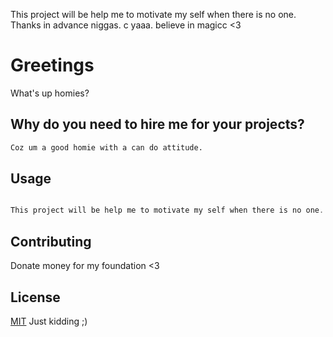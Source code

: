 This project will be help me to motivate my self when there is no one. Thanks in advance niggas. c yaaa. believe in magicc <3


# Greetings

What's up homies?

## Why do you need to hire me for your projects?

```bash
Coz um a good homie with a can do attitude.
```

## Usage

```java

This project will be help me to motivate my self when there is no one. Thanks in advance niggas. c yaaa. believe in magicc <3

```

## Contributing
Donate money for my foundation <3

## License

[MIT](https://choosealicense.com/licenses/mit/) Just kidding ;)
